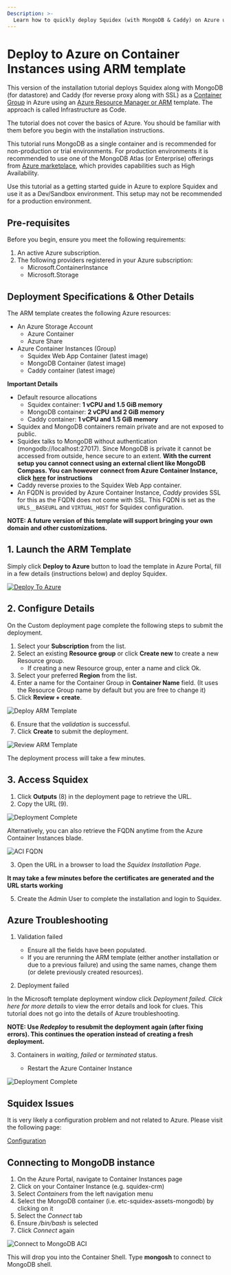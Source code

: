 ```yaml
---
Description: >-
  Learn how to quickly deploy Squidex (with MongoDB & Caddy) on Azure using Azure Container Instances Group.
---
```


# Deploy to Azure on Container Instances using ARM template

This version of the installation tutorial deploys Squidex along with MongoDB (for datastore) and Caddy (for reverse proxy along with SSL) as a [Container Group](https://learn.microsoft.com/en-us/azure/container-instances/container-instances-container-groups) in Azure using an [Azure Resource Manager or ARM](https://learn.microsoft.com/en-us/azure/azure-resource-manager/templates/overview) template. The approach is called Infrastructure as Code.

The tutorial does not cover the basics of Azure. You should be familiar with them before you begin with the installation instructions. 

This tutorial runs MongoDB as a single container and is recommended for non-production or trial environments. For production environments it is recommended to use one of the MongoDB Atlas (or Enterprise) offerings from [Azure marketplace](https://azuremarketplace.microsoft.com/en-us/marketplace/apps?search=mongodb&page=1), which provides capabilities such as High Availability.

Use this tutorial as a getting started guide in Azure to explore Squidex and use it as a Dev/Sandbox environment. This setup may not be recommended for a production environment. 

## Pre-requisites

Before you begin, ensure you meet the following requirements:

1. An active Azure subscription.
2. The following providers registered in your Azure subscription:
   * Microsoft.ContainerInstance
   * Microsoft.Storage 

## Deployment Specifications & Other Details

The ARM template creates the following Azure resources:
* An Azure Storage Account
  * Azure Container
  * Azure Share
* Azure Container Instances (Group)
  * Squidex Web App Container (latest image)
  * MongoDB Container (latest image)
  * Caddy container (latest image)

**Important Details**
  * Default resource allocations
    * Squidex container: **1 vCPU and 1.5 GiB memory**
    * MongoDB container: **2 vCPU and 2 GiB memory**
    * Caddy container: **1 vCPU and 1.5 GiB memory**
  * Squidex and MongoDB containers remain private and are not exposed to public.
  * Squidex talks to MongoDB without authentication (mongodb://localhost:27017). Since MongoDB is private it cannot be accessed from outside, hence secure to an extent. **With the current setup you cannot connect using an external client like MongoDB Compass. You can however connect from Azure Container Instance, click [here](#connecting-to-mongodb-instance) for instructions**
  * Caddy reverse proxies to the Squidex Web App container.
  * An FQDN is provided by Azure Container Instance, _Caddy_ provides SSL for this as the FQDN does not come with SSL. This FQDN is set as the `URLS__BASEURL` and `VIRTUAL_HOST` for Squidex configuration.

**NOTE: A future version of this template will support bringing your own domain and other customizations.**

## 1. Launch the ARM Template

Simply click **Deploy to Azure** button to load the template in Azure Portal, fill in a few details (instructions below) and deploy Squidex.

[![Deploy To Azure](https://raw.githubusercontent.com/Azure/azure-quickstart-templates/master/1-CONTRIBUTION-GUIDE/images/deploytoazure.svg?sanitize=true)](https://portal.azure.com/#create/Microsoft.Template/uri/https%3A%2F%2Fraw.githubusercontent.com%2Fsangramrath%2Fsquidex-docs2%2Fmaster%2Fscripts%2Fsquidex-minimal-azure-arm.json)

## 2. Configure Details

On the Custom deployment page complete the following steps to submit the deployment.

1. Select your **Subscription** from the list.
2. Select an existing **Resource group** or click **Create new** to create a new Resource group.
   * If creating a new Resource group, enter a name and click Ok.
3. Select your preferred **Region** from the list.
4. Enter a name for the Container Group in **Container Name** field. (It uses the Resource Group name by default but you are free to change it)
5. Click **Review + create**.

![Deploy ARM Template](../../../images/started/azure/squidex-arm-01.png)

6. Ensure that the _validation_ is successful.
7. Click **Create** to submit the deployment.

![Review ARM Template](../../../images/started/azure/squidex-arm-02.png)

The deployment process will take a few minutes.

## 3. Access Squidex

1. Click **Outputs** (8) in the deployment page to retrieve the URL.
2. Copy the URL (9).

![Deployment Complete](../../../images/started/azure/squidex-arm-03.png)

Alternatively, you can also retrieve the FQDN anytime from the Azure Container Instances blade. 

![ACI FQDN](../../../images/started/azure/squidex-aci-fqdn-01.png)

3. Open the URL in a browser to load the _Squidex Installation Page_.

**It may take a few minutes before the certificates are generated and the URL starts working**

5. Create the Admin User to complete the installation and login to Squidex.

## Azure Troubleshooting

1. Validation failed

   * Ensure all the fields have been populated. 
   * If you are rerunning the ARM template (either another installation or due to a previous failure) and using the same names, change them (or delete previously created resources).

2. Deployment failed

In the Microsoft template deployment window click _Deployment failed. Click here for more details_ to view the error details and look for clues. This tutorial does not go into the details of Azure troubleshooting.

**NOTE: Use _Redeploy_ to resubmit the deployment again (after fixing errors). This continues the operation instead of creating a fresh deployment.**

3. Containers in _waiting_, _failed_ or _terminated_ status. 

   * Restart the Azure Container Instance

![Deployment Complete](../../../images/started/azure/squidex-aci-restart-01.png)

## Squidex Issues
It is very likely a configuration problem and not related to Azure. Please visit the following page:&#x20;

[Configuration](./configuration.md)

## Connecting to MongoDB instance

1. On the Azure Portal, navigate to Container Instances page
2. Click on your Container Instance (e.g. squidex-crm)
3. Select _Containers_ from the left navigation menu
4. Select the MongoDB container (i.e. etc-squidex-assets-mongodb) by clicking on it
5. Select the _Connect_ tab
6. Ensure _/bin/bash_ is selected
7. Click _Connect_ again

![Connect to MongoDB ACI](../../../images/started/azure/squidex-mongodb-connect-aci-01.png)

This will drop you into the Container Shell. Type **mongosh** to connect to MongoDB shell.
